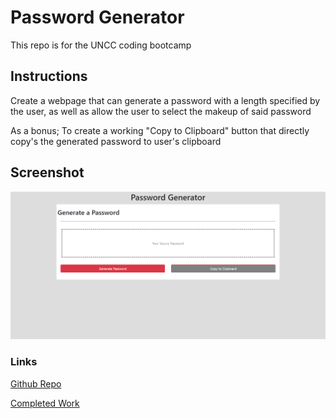 # Password Generator

This repo is for the UNCC coding bootcamp

## Instructions

Create a webpage that can generate a password with a length specified by the user, as well as allow the user to select the makeup of said password

As a bonus; To create a working "Copy to Clipboard" button that directly copy's the generated password to user's clipboard

## Screenshot

   ![Main Page](assets/images/main.png)

### Links

[Github Repo](https://github.com/Goldpm/HW3-Password-Generator)

[Completed Work](https://goldpm.github.io/Password-Generator/)
